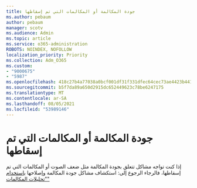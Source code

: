 ```yaml
---
title: جودة المكالمة أو المكالمات التي تم إسقاطها
ms.author: pebaum
author: pebaum
manager: scotv
ms.audience: Admin
ms.topic: article
ms.service: o365-administration
ROBOTS: NOINDEX, NOFOLLOW
localization_priority: Priority
ms.collection: Adm_O365
ms.custom:
- "9000675"
- "5987"
ms.openlocfilehash: 418c27b4a77038a0bcf001df31f331dfec64cec73ae4423b441c849b63e0bc48
ms.sourcegitcommit: b5f7da89a650d2915dc652449623c78be6247175
ms.translationtype: MT
ms.contentlocale: ar-SA
ms.lasthandoff: 08/05/2021
ms.locfileid: "53989146"
---
```

# <a name="call-quality-or-dropped-calls"></a>جودة المكالمة أو المكالمات التي تم إسقاطها

إذا كنت تواجه مشاكل تتعلق بجودة المكالمة مثل ضعف الصوت أو المكالمات التي تم إسقاطها، فالرجاء الرجوع إلى: استكشاف مشاكل جودة المكالمة وإصلاحها [باستخدام "تحليلات المكالمات"](https://docs.microsoft.com/microsoftteams/use-call-analytics-to-troubleshoot-poor-call-quality#troubleshoot-call-quality-problems-using-call-analytics)
